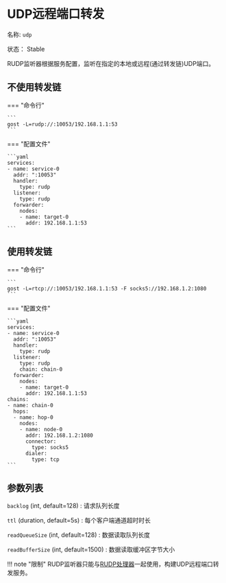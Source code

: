# UDP远程端口转发

名称: `udp`

状态： Stable

RUDP监听器根据服务配置，监听在指定的本地或远程(通过转发链)UDP端口。

## 不使用转发链

=== "命令行"

    ```
	gost -L=rudp://:10053/192.168.1.1:53
	```

=== "配置文件"

    ```yaml
	services:
	- name: service-0
	  addr: ":10053"
	  handler:
		type: rudp
	  listener:
		type: rudp
	  forwarder:
	    nodes:
		- name: target-0
		  addr: 192.168.1.1:53
	```

## 使用转发链

=== "命令行"

    ```
	gost -L=rtcp://:10053/192.168.1.1:53 -F socks5://192.168.1.2:1080
	```

=== "配置文件"

    ```yaml
	services:
	- name: service-0
	  addr: ":10053"
	  handler:
		type: rudp
	  listener:
		type: rudp
		chain: chain-0
	  forwarder:
	    nodes:
		- name: target-0
		  addr: 192.168.1.1:53
	chains:
	- name: chain-0
	  hops:
	  - name: hop-0
		nodes:
		- name: node-0
		  addr: 192.168.1.2:1080
		  connector:
			type: socks5
		  dialer:
			type: tcp
	```
	
## 参数列表

`backlog` (int, default=128)
:    请求队列长度

`ttl` (duration, default=5s)
:    每个客户端通道超时时长

`readQueueSize` (int, default=128)
:    数据读取队列长度

`readBufferSize` (int, default=1500)
:    数据读取缓冲区字节大小

!!! note "限制"
    RUDP监听器只能与[RUDP处理器](/components/handlers/rudp/)一起使用，构建UDP远程端口转发服务。
